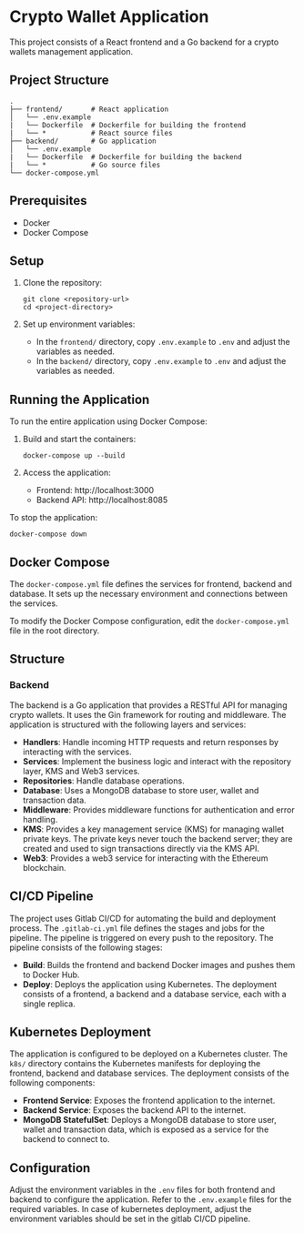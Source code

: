 # Crypto Wallet Application

This project consists of a React frontend and a Go backend for a crypto wallets management application.

## Project Structure

```
.
├── frontend/       # React application
│   └── .env.example
|   └── Dockerfile  # Dockerfile for building the frontend
|   └── *           # React source files
├── backend/        # Go application
│   └── .env.example
|   └── Dockerfile  # Dockerfile for building the backend
|   └── *           # Go source files
└── docker-compose.yml
```

## Prerequisites

- Docker
- Docker Compose

## Setup

1. Clone the repository:
   ```
   git clone <repository-url>
   cd <project-directory>
   ```

2. Set up environment variables:
   - In the `frontend/` directory, copy `.env.example` to `.env` and adjust the variables as needed.
   - In the `backend/` directory, copy `.env.example` to `.env` and adjust the variables as needed.

## Running the Application

To run the entire application using Docker Compose:

1. Build and start the containers:
   ```
   docker-compose up --build
   ```

2. Access the application:
   - Frontend: http://localhost:3000
   - Backend API: http://localhost:8085

To stop the application:

```
docker-compose down
```

## Docker Compose

The `docker-compose.yml` file defines the services for frontend, backend and database. It sets up the necessary environment and connections between the services.

To modify the Docker Compose configuration, edit the `docker-compose.yml` file in the root directory.

## Structure
### Backend
The backend is a Go application that provides a RESTful API for managing crypto wallets. It uses the Gin framework for routing and middleware. 
The application is structured with the following layers and services:
- **Handlers**: Handle incoming HTTP requests and return responses by interacting with the services.
- **Services**: Implement the business logic and interact with the repository layer, KMS and Web3 services.
- **Repositories**: Handle database operations.
- **Database**: Uses a MongoDB database to store user, wallet and transaction data.
- **Middleware**: Provides middleware functions for authentication and error handling.
- **KMS**: Provides a key management service (KMS) for managing wallet private keys. The private keys never touch the backend server; they are created and used to sign transactions directly via the KMS API.
- **Web3**: Provides a web3 service for interacting with the Ethereum blockchain.

## CI/CD Pipeline
The project uses Gitlab CI/CD for automating the build and deployment process. The `.gitlab-ci.yml` file defines the stages and jobs for the pipeline. The pipeline is triggered on every push to the repository. The pipeline consists of the following stages:
- **Build**: Builds the frontend and backend Docker images and pushes them to Docker Hub.
- **Deploy**: Deploys the application using Kubernetes. The deployment consists of a frontend, a backend and a database service, each with a single replica.

## Kubernetes Deployment
The application is configured to be deployed on a Kubernetes cluster. The `k8s/` directory contains the Kubernetes manifests for deploying the frontend, backend and database services. The deployment consists of the following components:
- **Frontend Service**: Exposes the frontend application to the internet.
- **Backend Service**: Exposes the backend API to the internet.
- **MongoDB StatefulSet**: Deploys a MongoDB database to store user, wallet and transaction data, which is exposed as a service for the backend to connect to.


## Configuration

Adjust the environment variables in the `.env` files for both frontend and backend to configure the application. Refer to the `.env.example` files for the required variables. In case of kubernetes deployment, adjust the environment variables should be set in the gitlab CI/CD pipeline.